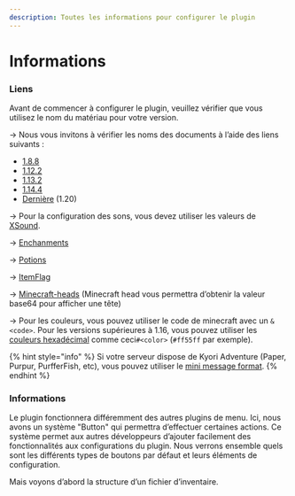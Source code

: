 ```yaml
---
description: Toutes les informations pour configurer le plugin
---
```


# Informations

### Liens

Avant de commencer à configurer le plugin, veuillez vérifier que vous utilisez le nom du matériau pour votre version.

\-> Nous vous invitons à vérifier les noms des documents à l’aide des liens suivants :

* [1.8.8](https://helpch.at/docs/1.8.8/org/bukkit/Material.html)
* [1.12.2](https://helpch.at/docs/1.12.2/org/bukkit/Material.html)
* [1.13.2](https://helpch.at/docs/1.13.2/org/bukkit/Material.html)
* [1.14.4](https://helpch.at/docs/1.14.4/org/bukkit/Material.html)
* [Dernière](https://hub.spigotmc.org/javadocs/spigot/org/bukkit/Material.html) (1.20)

\-> Pour la configuration des sons, vous devez utiliser les valeurs de [XSound](https://github.com/CryptoMorin/XSeries/blob/master/src/main/java/com/cryptomorin/xseries/XSound.java).

\-> [Enchanments](https://hub.spigotmc.org/javadocs/spigot/org/bukkit/enchantments/Enchantment.html)

\-> [Potions](https://hub.spigotmc.org/javadocs/bukkit/org/bukkit/potion/PotionEffectType.html)

\-> [ItemFlag](https://hub.spigotmc.org/javadocs/bukkit/org/bukkit/inventory/ItemFlag.html)

\-> [Minecraft-heads](https://minecraft-heads.com/) (Minecraft head vous permettra d’obtenir la valeur base64 pour afficher une tête)

\-> Pour les couleurs, vous pouvez utiliser le code de minecraft avec un `&<code>`. Pour les versions supérieures à 1.16, vous pouvez utiliser les [couleurs hexadécimal](https://www.google.com/search?q=hex+color) comme ceci`#<color>` (`#ff55ff` par exemple).

{% hint style="info" %}
Si votre serveur dispose de Kyori Adventure (Paper, Purpur, PurfferFish, etc), vous pouvez utiliser le [mini message format](https://docs.adventure.kyori.net/minimessage/format.html).
{% endhint %}

### Informations

Le plugin fonctionnera différemment des autres plugins de menu. Ici, nous avons un système "Button" qui permettra d’effectuer certaines actions. Ce système permet aux autres développeurs d’ajouter facilement des fonctionnalités aux configurations du plugin. Nous verrons ensemble quels sont les différents types de boutons par défaut et leurs éléments de configuration.&#x20;

Mais voyons d’abord la structure d’un fichier d’inventaire.
